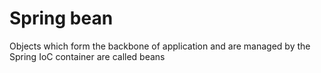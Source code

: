 # Spring bean

Objects which form the backbone of application and are managed by the Spring IoC container are called beans
